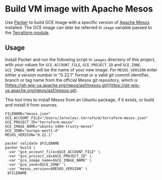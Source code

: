 # Build VM image with Apache Mesos

Use [Packer](https://packer.io/) to build GCE image with a specific version of [Apache Mesos](http://mesos.apache.org/) installed. The GCE image can later be referred in `image` variable passed to the [Terraform module](https://github.com/ContainerSolutions/terraform-mesos). 

## Usage

Install Packer and run the following script in `images` directory of this project, with your values for `GCE_ACCOUNT_FILE`, `GCE_PROJECT_ID` and `GCE_ZONE`. `GCE_IMAGE_NAME` will be the name of your new image. For `MESOS_VERSION` enter either a version number in "0.22.1" format or a valid git commit identifier, branch or tag name from the official Mesos git repository, which is [https://git-wip-us.apache.org/repos/asf/mesos.git](https://git-wip-us.apache.org/repos/asf/mesos.git).

This tool tries to install Mesos from an Ubuntu package, if it exists, or build and install it from sources.

```
FILENAME="mesos.json"
GCE_ACCOUNT_FILE="/Users/Jaroslav/.terraform/terraform-mesos.json"
GCE_PROJECT_ID="terraform-mesos"
GCE_IMAGE_NAME="ubuntu-1404-trusty-mesos"
GCE_ZONE="europe-west1-d"
MESOS_VERSION="0.22.1"

packer validate $FILENAME
packer build \
 -var "gce_account_file=$GCE_ACCOUNT_FILE" \
 -var "gce_project_id=$GCE_PROJECT_ID" \
 -var "gce_image_name=$GCE_IMAGE_NAME" \
 -var "gce_zone=$GCE_ZONE" \
 -var "mesos_version=$MESOS_VERSION" \
 $FILENAME
 ```
